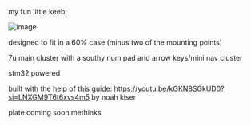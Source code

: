 my fun little keeb: 

![image](https://github.com/user-attachments/assets/7a0ccac0-f5b0-440e-a55f-096dfc5a5249)

designed to fit in a 60% case (minus two of the mounting points)

7u main cluster with a southy num pad and arrow keys/mini nav cluster

stm32 powered

built with the help of this guide: https://youtu.be/kGKN8SGkUD0?si=LNXGM9T6t6xvs4m5
by noah kiser

plate coming soon methinks
